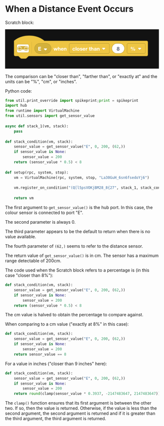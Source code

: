 # When a Distance Event Occurs

Scratch block:

![when distance sensor](https://raw.githubusercontent.com/markbush/mindstorms-51515/master/blocks/event/when-distance-sensor.png)

The comparison can be "closer than", "farther than", or "exactly at" and the units can be "%", "cm", or "inches".

Python code:

```python
from util.print_override import spikeprint;print = spikeprint
import hub
from runtime import VirtualMachine
from util.sensors import get_sensor_value

async def stack_1(vm, stack):
    pass

def stack_condition(vm, stack):
    sensor_value = get_sensor_value("E", 0, 200, (62,))
    if sensor_value is None:
        sensor_value = 200
    return (sensor_value * 0.5) < 8

def setup(rpc, system, stop):
    vm = VirtualMachine(rpc, system, stop, "La30GuH_6sn6fsedoYj6")

    vm.register_on_condition("(Q[l5psVOKjBM28_8{27", stack_1, stack_condition)

    return vm
```

The first argument to `get_sensor_value()` is the hub port.  In this case, the colour sensor is connected to port "E".

The second parameter is always 0.

The third parameter appears to be the default to return when there is no value available.

The fourth parameter of `(62,)` seems to refer to the distance sensor.

The return value of `get_sensor_value()` is in cm.  The sensor has a maximum range detectable of 200cm.

The code used when the Scratch block refers to a percentage is (in this case "closer than 8%"):

```python
def stack_condition(vm, stack):
    sensor_value = get_sensor_value("E", 0, 200, (62,))
    if sensor_value is None:
        sensor_value = 200
    return (sensor_value * 0.5) < 8
```

The cm value is halved to obtain the percentage to compare against.

When comparing to a cm value ("exactly at 8%" in this case):

```python
def stack_condition(vm, stack):
    sensor_value = get_sensor_value("E", 0, 200, (62,))
    if sensor_value is None:
        sensor_value = 200
    return sensor_value == 8
```

For a value in inches ("closer than 9 inches" here):

```python
def stack_condition(vm, stack):
    sensor_value = get_sensor_value("E", 0, 200, (62,))
    if sensor_value is None:
        sensor_value = 200
    return round(clamp(sensor_value * 0.3937, -2147483647, 2147483647)) < 9
```

The `clamp()` function ensures that its first argument is between the other two.  If so, then the value is returned.  Otherwise, if the value is less than the second argument, the second argument is returned and if it is greater than the third argument, the third argument is returned.
